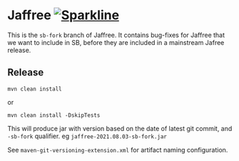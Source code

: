 # Jaffree [![Sparkline](https://stars.medv.io/kokorin/Jaffree.svg)](https://stars.medv.io/kokorin/Jaffree)

This is the `sb-fork` branch of Jaffree.
It contains bug-fixes for Jaffree that we want to include in SB, before they are included in a mainstream Jafree release.

## Release

```
mvn clean install
```

or

```
mvn clean install -DskipTests
```

This will produce jar with version based on the date of latest git commit, and `-sb-fork` qualifier.
eg `jaffree-2021.08.03-sb-fork.jar`

See `maven-git-versioning-extension.xml` for artifact naming configuration.
